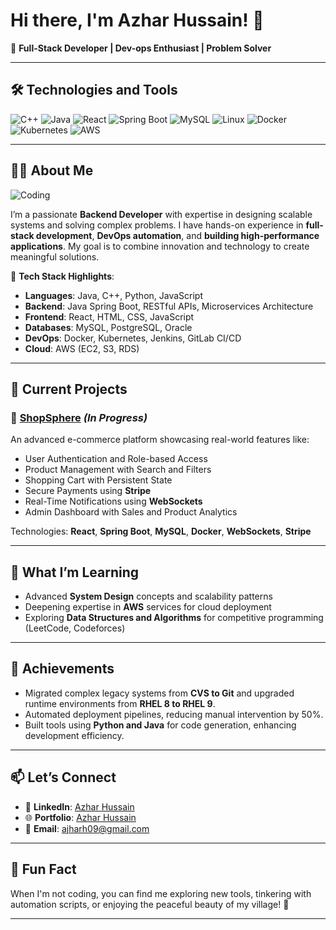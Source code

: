 # Hi there, I'm Azhar Hussain! 👋

🌟 **Full-Stack Developer | Dev-ops Enthusiast | Problem Solver**

---

## 🛠️ Technologies and Tools

![C++](https://img.shields.io/badge/Code-C++-blue)
![Java](https://img.shields.io/badge/Code-Java-orange)
![React](https://img.shields.io/badge/Frontend-React-blue)
![Spring Boot](https://img.shields.io/badge/Framework-SpringBoot-green)
![MySQL](https://img.shields.io/badge/Database-MySQL-blue)
![Linux](https://img.shields.io/badge/OS-Linux-lightgrey)
![Docker](https://img.shields.io/badge/DevOps-Docker-blue)
![Kubernetes](https://img.shields.io/badge/Orchestration-Kubernetes-lightblue)
![AWS](https://img.shields.io/badge/Cloud-AWS-orange)

---

## 👨‍💻 About Me

![Coding](https://media.giphy.com/media/qgQUggAC3Pfv687qPC/giphy.gif)

I’m a passionate **Backend Developer** with expertise in designing scalable systems and solving complex problems. I have hands-on experience in **full-stack development**, **DevOps automation**, and **building high-performance applications**. My goal is to combine innovation and technology to create meaningful solutions.

🔧 **Tech Stack Highlights**:
- **Languages**: Java, C++, Python, JavaScript
- **Backend**: Java Spring Boot, RESTful APIs, Microservices Architecture
- **Frontend**: React, HTML, CSS, JavaScript
- **Databases**: MySQL, PostgreSQL, Oracle
- **DevOps**: Docker, Kubernetes, Jenkins, GitLab CI/CD
- **Cloud**: AWS (EC2, S3, RDS)

---

## 🚀 Current Projects

### 🔷 [ShopSphere](#) *(In Progress)*
An advanced e-commerce platform showcasing real-world features like:
- User Authentication and Role-based Access
- Product Management with Search and Filters
- Shopping Cart with Persistent State
- Secure Payments using **Stripe**
- Real-Time Notifications using **WebSockets**
- Admin Dashboard with Sales and Product Analytics

Technologies: **React**, **Spring Boot**, **MySQL**, **Docker**, **WebSockets**, **Stripe**

---

## 🌱 What I’m Learning

- Advanced **System Design** concepts and scalability patterns
- Deepening expertise in **AWS** services for cloud deployment
- Exploring **Data Structures and Algorithms** for competitive programming (LeetCode, Codeforces)

---

## 💼 Achievements

- Migrated complex legacy systems from **CVS to Git** and upgraded runtime environments from **RHEL 8 to RHEL 9**.
- Automated deployment pipelines, reducing manual intervention by 50%.
- Built tools using **Python and Java** for code generation, enhancing development efficiency.

---

## 📫 Let’s Connect

- 💼 **LinkedIn**: [Azhar Hussain](https://www.linkedin.com/in/azhar-hussain-304017204/)
- 🌐 **Portfolio**: [Azhar Hussain](https://ajharh9.vercel.app/)
- 📧 **Email**: ajharh09@gmail.com

---

## 🎯 Fun Fact

When I'm not coding, you can find me exploring new tools, tinkering with automation scripts, or enjoying the peaceful beauty of my village! 🌳

---

